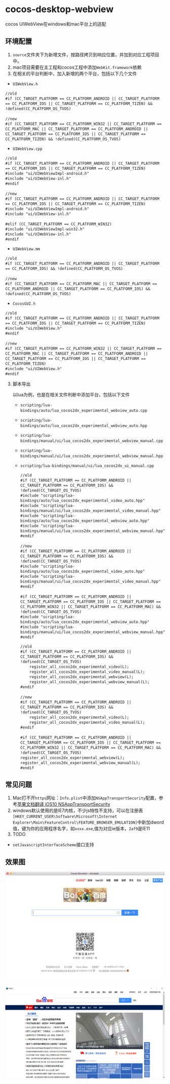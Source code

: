 # cocos-desktop-webview
cocos UIWebView在windows和mac平台上的适配

## 环境配置
1. `source`文件夹下为新增文件，按路径拷贝到响应位置，并加到对应工程项目中。
2. mac项目需要在主工程和cocos工程中添加`WebKit.framework`依赖
3. 在相关的平台判断中，加入新增的两个平台，包括以下几个文件

 * `UIWebView.h`

 ```
 //old
 #if (CC_TARGET_PLATFORM == CC_PLATFORM_ANDROID || CC_TARGET_PLATFORM == CC_PLATFORM_IOS || CC_TARGET_PLATFORM == CC_PLATFORM_TIZEN) && !defined(CC_PLATFORM_OS_TVOS)
 
 //new
 #if (CC_TARGET_PLATFORM == CC_PLATFORM_WIN32 || CC_TARGET_PLATFORM == CC_PLATFORM_MAC || CC_TARGET_PLATFORM == CC_PLATFORM_ANDROID || CC_TARGET_PLATFORM == CC_PLATFORM_IOS || CC_TARGET_PLATFORM == CC_PLATFORM_TIZEN) && !defined(CC_PLATFORM_OS_TVOS)
```

 * `UIWebView.cpp`

 ```
 //old
#if (CC_TARGET_PLATFORM == CC_PLATFORM_ANDROID || CC_TARGET_PLATFORM == CC_PLATFORM_IOS || CC_TARGET_PLATFORM == CC_PLATFORM_TIZEN)
#include "ui/UIWebViewImpl-android.h"
#include "ui/UIWebView-inl.h"
#endif
	
 //new
#if (CC_TARGET_PLATFORM == CC_PLATFORM_ANDROID || CC_TARGET_PLATFORM == CC_PLATFORM_IOS || CC_TARGET_PLATFORM == CC_PLATFORM_TIZEN)
#include "ui/UIWebViewImpl-android.h"
#include "ui/UIWebView-inl.h"
	
#elif (CC_TARGET_PLATFORM == CC_PLATFORM_WIN32)
#include "ui/UIWebViewImpl-win32.h"
#include "ui/UIWebView-inl.h"
#endif
 ```
 
  * `UIWebView.mm`
  
  ```
  //old
  #if (CC_TARGET_PLATFORM == CC_PLATFORM_ANDROID || CC_TARGET_PLATFORM == CC_PLATFORM_IOS) && !defined(CC_PLATFORM_OS_TVOS)
   
  //new
  #if (CC_TARGET_PLATFORM == CC_PLATFORM_MAC || CC_TARGET_PLATFORM == CC_PLATFORM_ANDROID || CC_TARGET_PLATFORM == CC_PLATFORM_IOS) && !defined(CC_PLATFORM_OS_TVOS)

 ```
 * `CocosGUI.h`
 
 ```
 //old
 #if (CC_TARGET_PLATFORM == CC_PLATFORM_ANDROID || CC_TARGET_PLATFORM == CC_PLATFORM_IOS || CC_TARGET_PLATFORM == CC_PLATFORM_TIZEN)
 #include "ui/UIWebView.h"
 #endif

 //new
 #if (CC_TARGET_PLATFORM == CC_PLATFORM_WIN32 || CC_TARGET_PLATFORM == CC_PLATFORM_MAC || CC_TARGET_PLATFORM == CC_PLATFORM_ANDROID || CC_TARGET_PLATFORM == CC_PLATFORM_IOS || CC_TARGET_PLATFORM == CC_PLATFORM_TIZEN)
 #include "ui/UIWebView.h"
 #endif
 ```
 
3. 脚本导出

 	以lua为例，也是在相关文件判断中添加平台，包括以下文件
 	* `scripting/lua-bindings/auto/lua_cocos2dx_experimental_webview_auto.cpp`
 	* `scripting/lua-bindings/auto/lua_cocos2dx_experimental_webview_auto.hpp`
 	* `scripting/lua-bindings/manual/ui/lua_cocos2dx_experimental_webview_manual.cpp`
 	* `scripting/lua-bindings/manual/ui/lua_cocos2dx_experimental_webview_manual.hpp`
 	* `scripting/lua-bindings/manual/ui/lua_cocos2dx_ui_manual.cpp`
 	
 		```
 		//old
	 	#if (CC_TARGET_PLATFORM == CC_PLATFORM_ANDROID || CC_TARGET_PLATFORM == CC_PLATFORM_IOS) && !defined(CC_TARGET_OS_TVOS)
		#include "scripting/lua-bindings/auto/lua_cocos2dx_experimental_video_auto.hpp"
		#include "scripting/lua-bindings/manual/ui/lua_cocos2dx_experimental_video_manual.hpp"
		#include "scripting/lua-bindings/auto/lua_cocos2dx_experimental_webview_auto.hpp"
		#include "scripting/lua-bindings/manual/ui/lua_cocos2dx_experimental_webview_manual.hpp"
		#endif
		
		//new
	 	#if (CC_TARGET_PLATFORM == CC_PLATFORM_ANDROID || CC_TARGET_PLATFORM == CC_PLATFORM_IOS) && !defined(CC_TARGET_OS_TVOS)
		#include "scripting/lua-bindings/auto/lua_cocos2dx_experimental_video_auto.hpp"
		#include "scripting/lua-bindings/manual/ui/lua_cocos2dx_experimental_video_manual.hpp"
		#endif
		
		#if (CC_TARGET_PLATFORM == CC_PLATFORM_ANDROID || CC_TARGET_PLATFORM == CC_PLATFORM_IOS || CC_TARGET_PLATFORM == CC_PLATFORM_WIN32 || CC_TARGET_PLATFORM == CC_PLATFORM_MAC) && !defined(CC_TARGET_OS_TVOS)
		#include "scripting/lua-bindings/auto/lua_cocos2dx_experimental_webview_auto.hpp"
		#include "scripting/lua-bindings/manual/ui/lua_cocos2dx_experimental_webview_manual.hpp"
		#endif
 		```
 		```
 		//old
 		#if (CC_TARGET_PLATFORM == CC_PLATFORM_ANDROID || CC_TARGET_PLATFORM == CC_PLATFORM_IOS) && !defined(CC_TARGET_OS_TVOS)
        	register_all_cocos2dx_experimental_video(L);
        	register_all_cocos2dx_experimental_video_manual(L);
        	register_all_cocos2dx_experimental_webview(L);
        	register_all_cocos2dx_experimental_webview_manual(L);
		#endif
		
		//new
		#if (CC_TARGET_PLATFORM == CC_PLATFORM_ANDROID || CC_TARGET_PLATFORM == CC_PLATFORM_IOS) && !defined(CC_TARGET_OS_TVOS)
        	register_all_cocos2dx_experimental_video(L);
        	register_all_cocos2dx_experimental_video_manual(L);
		#endif
		
		#if (CC_TARGET_PLATFORM == CC_PLATFORM_ANDROID || CC_TARGET_PLATFORM == CC_PLATFORM_IOS || CC_TARGET_PLATFORM == CC_PLATFORM_WIN32 || CC_TARGET_PLATFORM == CC_PLATFORM_MAC) && !defined(CC_TARGET_OS_TVOS)
       	register_all_cocos2dx_experimental_webview(L);
       	register_all_cocos2dx_experimental_webview_manual(L);
		#endif

 		```

## 常见问题

1. Mac打不开`https`网址：`Info.plist`中添加`NSAppTransportSecurity`配置，参考[苹果文档翻译 iOS10 NSAppTransportSecurity](https://www.jianshu.com/p/1ec3fa1ec00f)
2. windows默认使用的是IE7内核，不少js特性不支持，可以在注册表`[HKEY_CURRENT_USER\Software\Microsoft\Internet Explorer\Main\FeatureControl\FEATURE_BROWSER_EMULATION]`中新加dword值，键为你的应用程序名字，如`xxxx.exe`,值为对应ie版本，`2af9`是IE11
3. TODO
  * `setJavascriptInterfaceScheme`接口支持

## 效果图
![](https://github.com/lyzz0612/cocos_desktop_webview/raw/master/preview/mac.png)

![](https://github.com/lyzz0612/cocos_desktop_webview/raw/master/preview/windows.png)
